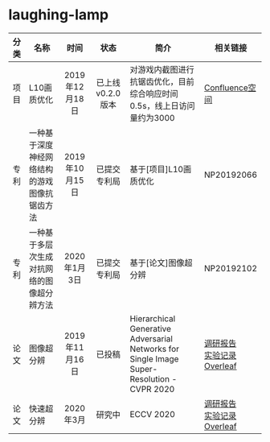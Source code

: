 # laughing-lamp

| 分类 | 名称 | 时间 | 状态 | 简介 | 相关链接 |
| :------: | ------ | :------: | :------: | ------ | ------ |
| 项目 | L10画质优化 | 2019年12月18日 | 已上线v0.2.0版本 | 对游戏内截图进行抗锯齿优化，目前综合响应时间0.5s，线上日访问量约为3000 | [Confluence空间](https://confluence.leihuo.netease.com/pages/viewpage.action?pageId=21225526) |
| 专利 | 一种基于深度神经网络结构的游戏图像抗锯齿方法 | 2019年10月15日 | 已提交专利局 | 基于[项目]L10画质优化 | NP20192066 |
| 专利 | 一种基于多层次生成对抗网络的图像超分辨方法 | 2020年1月3日 | 已提交专利局 | 基于[论文]图像超分辨 | NP20192102 |
| 论文 | 图像超分辨 | 2019年11月16日 | 已投稿 | Hierarchical Generative Adversarial Networks for Single Image Super-Resolution - CVPR 2020 | [调研报告](https://confluence.leihuo.netease.com/pages/viewpage.action?pageId=24014629)<br>[实验记录](https://confluence.leihuo.netease.com/pages/viewpage.action?pageId=27639399)<br>[Overleaf](https://www.overleaf.com/read/xfpfgvvqkkkp) |
| 论文 | 快速超分辨 | 2020年3月 | 研究中 | ECCV 2020 | [调研报告](FastAccurateLightweight.md)<br>[实验记录](https://confluence.leihuo.netease.com/pages/viewpage.action?pageId=34194235)<br>[Overleaf](https://www.overleaf.com/read/yqcqcgjfvyfq) |
